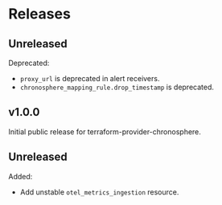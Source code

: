 # Releases

## Unreleased

Deprecated:
 * `proxy_url` is deprecated in alert receivers. 
 * `chronosphere_mapping_rule.drop_timestamp` is deprecated.

## v1.0.0

Initial public release for terraform-provider-chronosphere.

## Unreleased

Added:
- Add unstable `otel_metrics_ingestion` resource.
